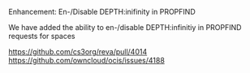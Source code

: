 Enhancement: En-/Disable DEPTH:inifinity in PROPFIND

We have added the ability to en-/disable DEPTH:infinitiy in PROPFIND requests for spaces

https://github.com/cs3org/reva/pull/4014
https://github.com/owncloud/ocis/issues/4188